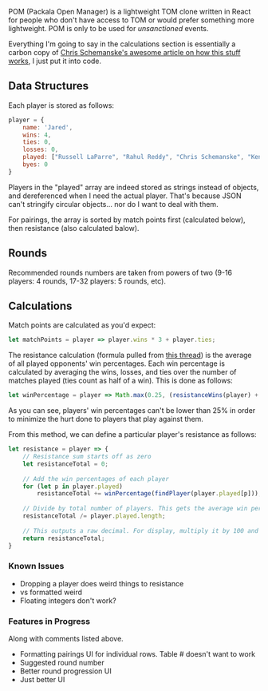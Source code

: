 POM (Packala Open Manager) is a lightweight TOM clone written in React for people who don't have access to TOM or would prefer something more lightweight. POM is only to be used for *unsanctioned* events.

Everything I'm going to say in the calculations section is essentially a carbon copy of [Chris Schemanske's awesome article on how this stuff works](https://sixprizes.com/tiebreakers/), I just put it into code.

## Data Structures

Each player is stored as follows:

```javascript
player = {
    name: 'Jared',
    wins: 4,
    ties: 0,
    losses: 0,
    played: ["Russell LaParre", "Rahul Reddy", "Chris Schemanske", "Kenward"],
    byes: 0
}
```

Players in the "played" array are indeed stored as strings instead of objects, and dereferenced when I need the actual player. That's because JSON can't stringify circular objects... nor do I want to deal with them.

For pairings, the array is sorted by match points first (calculated below), then resistance (also calculated balow).

## Rounds

Recommended rounds numbers are taken from powers of two (9-16 players: 4 rounds, 17-32 players: 5 rounds, etc).

## Calculations

Match points are calculated as you'd expect:

```javascript
let matchPoints = player => player.wins * 3 + player.ties;
```

The resistance calculation (formula pulled from [this thread](http://pokegym.net/community/index.php?threads/tournament-resistance-calculation.29506/)) is the average of all played opponents' win percentages. Each win percentage is calculated by averaging the wins, losses, and ties over the number of matches played (ties count as half of a win). This is done as follows:

```javascript
let winPercentage = player => Math.max(0.25, (resistanceWins(player) + player.ties / 2) / (resistanceWins(player) + player.ties + player.losses));
```

As you can see, players' win percentages can't be lower than 25% in order to minimize the hurt done to players that play against them.

From this method, we can define a particular player's resistance as follows:

```javascript
let resistance = player => {
    // Resistance sum starts off as zero
    let resistanceTotal = 0;
                              
    // Add the win percentages of each player
    for (let p in player.played)
        resistanceTotal += winPercentage(findPlayer(player.played[p]));
    
    // Divide by total number of players. This gets the average win percentage
    resistanceTotal /= player.played.length;
                            
    // This outputs a raw decimal. For display, multiply it by 100 and fix it at 2 decimal places.
    return resistanceTotal;
}
```

### Known Issues

* Dropping a player does weird things to resistance
* vs formatted weird
* Floating integers don't work?

### Features in Progress

Along with comments listed above.

* Formatting pairings UI for individual rows. Table # doesn't want to work
* Suggested round number
* Better round progression UI
* Just better UI